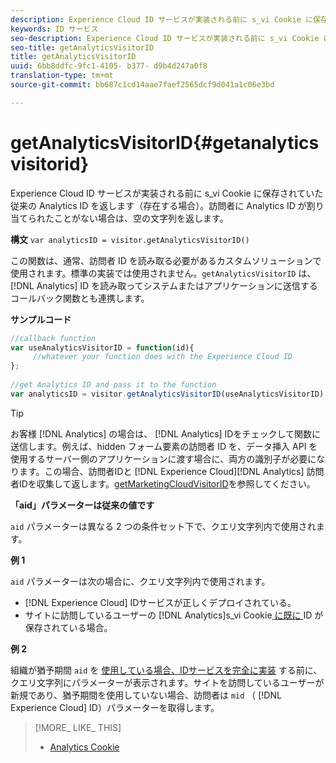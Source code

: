 ```yaml
---
description: Experience Cloud ID サービスが実装される前に s_vi Cookie に保存されていた従来の Analytics ID を返します（存在する場合）。訪問者に Analytics ID が割り当てられたことがない場合は、空の文字列を返します。
keywords: ID サービス
seo-description: Experience Cloud ID サービスが実装される前に s_vi Cookie に保存されていた従来の Analytics ID を返します（存在する場合）。訪問者に Analytics ID が割り当てられたことがない場合は、空の文字列を返します。
seo-title: getAnalyticsVisitorID
title: getAnalyticsVisitorID
uuid: 6bb8ddfc-9fc1-4105- b377- d9b4d247a0f8
translation-type: tm+mt
source-git-commit: bb687c1cd14aae7faef2565dcf9d041a1c06e3bd

---
```



# getAnalyticsVisitorID{#getanalyticsvisitorid}

Experience Cloud ID サービスが実装される前に s_vi Cookie に保存されていた従来の Analytics ID を返します（存在する場合）。訪問者に Analytics ID が割り当てられたことがない場合は、空の文字列を返します。

**構文** `var analyticsID = visitor.getAnalyticsVisitorID()`

この関数は、通常、訪問者 ID を読み取る必要があるカスタムソリューションで使用されます。標準の実装では使用されません。`getAnalyticsVisitorID` は、[!DNL Analytics] ID を読み取ってシステムまたはアプリケーションに送信するコールバック関数とも連携します。

**サンプルコード**

```js
//callback function 
var useAnalyticsVisitorID = function(id){ 
     //whatever your function does with the Experience Cloud ID 
}; 
 
//get Analytics ID and pass it to the function 
var analyticsID = visitor.getAnalyticsVisitorID(useAnalyticsVisitorID)
```

>[!TIP]
>
>お客様 [!DNL Analytics] の場合は、 [!DNL Analytics] IDをチェックして関数に送信します。例えば、hidden フォーム要素の訪問者 ID を、データ挿入 API を使用するサーバー側のアプリケーションに渡す場合に、両方の識別子が必要になります。この場合、訪問者IDと [!DNL Experience Cloud][!DNL Analytics] 訪問者IDを収集して返します。[getMarketingCloudVisitorID](../../mcvid-library/mcvid-get-set/mcvid-getmcvid.md)を参照してください。

**「aid」パラメーターは従来の値です**

`aid` パラメーターは異なる 2 つの条件セット下で、クエリ文字列内で使用されます。

**例 1**

`aid` パラメーターは次の場合に、クエリ文字列内で使用されます。

* [!DNL Experience Cloud] IDサービスが正しくデプロイされている。
* サイトに訪問しているユーザーの [!DNL Analytics]s_vi Cookie[ に既に ](https://marketing.adobe.com/resources/help/en_US/whitepapers/cookies/?f=cookies_analytics.html) ID が保存されている場合。

**例 2**

組織が猶予期間 `aid` を [使用している場合、IDサービスを完全に実装](../../mcvid-reference/mcvid-analytics-reference/mcvid-grace-period.md) する前に、クエリ文字列にパラメーターが表示されます。サイトを訪問しているユーザーが新規であり、猶予期間を使用していない場合、訪問者は `mid` （ [!DNL Experience Cloud] ID）パラメーターを取得します。

>[!MORE_ LIKE_ THIS]
>
>* [Analytics Cookie](https://marketing.adobe.com/resources/help/en_US/whitepapers/cookies/cookies_analytics.html)

